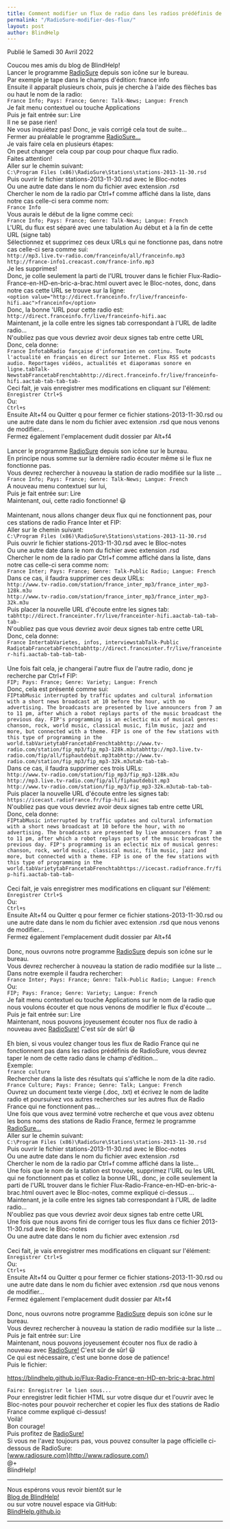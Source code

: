```yaml
---
title: Comment modifier un flux de radio dans les radios prédéfinis de RadioSure
permalink: "/RadioSure-modifier-des-flux/"
layout: post
author: BlindHelp
---
```


<footer>Publié le Samedi 30 Avril 2022</footer>


Coucou mes amis du blog de BlindHelp!    
Lancer le programme [RadioSure](http://www.radiosure.com) depuis son icône sur le bureau.    
Par exemple je tape dans le champs d'édition: france info    
Ensuite il apparaît plusieurs choix, puis je cherche à l'aide des flèches bas ou haut le nom de la radio:    
`France Info; Pays: France; Genre: Talk-News; Langue: French`    
Je fait menu contextuel ou touche Applications    
Puis je fait entrée sur: Lire    
Il ne se pase rien!    
Ne vous inquiétez pas! Donc, je vais corrigé cela tout de suite...    
Fermer au préalable le programme [RadioSure...](http://www.radiosure.com/)   
Je vais faire cela en plusieurs étapes:    
On peut changer cela coup par coup pour chaque flux radio.    
Faites attention!    
Aller sur le chemin suivant:    
`C:\Program Files (x86)\RadioSure\Stations\stations-2013-11-30.rsd`    
Puis ouvrir le fichier stations-2013-11-30.rsd avec le Bloc-notes    
Ou une autre date dans le nom du fichier avec extension .rsd    
Chercher le nom de la radio par Ctrl+f comme affiché dans la liste, dans notre cas celle-ci sera comme nom:    
`France Info`    
Vous aurais le début de la ligne comme ceci:    
`France Info; Pays: France; Genre: Talk-News; Langue: French`    
L'URL du flux est séparé avec une tabulation Au début et à la fin de cette URL (signe tab)    
Sélectionnez et supprimez ces deux  URLs qui ne fonctionne pas, dans notre cas celle-ci sera comme sui:    
`http://mp3.live.tv-radio.com/franceinfo/all/franceinfo.mp3`    
`http://france-info1.creacast.com/france-info.mp3`    
Je les supprimes!    
Donc, je colle seulement la parti de l'URL trouver dans le fichier Flux-Radio-France-en-HD-en-bric-a-brac.html ouvert avec le Bloc-notes, donc, dans notre cas cette URL se trouve sur la ligne:    
`<option value="http://direct.franceinfo.fr/live/franceinfo-hifi.aac">franceinfo</option>`    
Donc, la bonne 'URL pour cette radio est:    
`http://direct.franceinfo.fr/live/franceinfo-hifi.aac`    
Maintenant, je la colle entre les signes tab correspondant à l'URL de ladite radio...    
N'oubliez pas que vous devriez avoir deux signes tab entre cette URL    
Donc, cela donne:    
`France InfotabRadio fançaise d'information en continu. Toute l'actualité en français en direct sur Internet. Flux RSS et podcasts audio. Reportages vidéos, actualités et diaporamas sonore en ligne.tabTalk-NewstabFrancetabFrenchtabhttp://direct.franceinfo.fr/live/franceinfo-hifi.aactab-tab-tab-tab-`    
Ceci fait, je vais enregistrer mes modifications en cliquant sur l'élément:    
`Enregistrer Ctrl+S`    
Ou:    
`Ctrl+s`    
Ensuite Alt+f4 ou Quitter q pour fermer ce fichier stations-2013-11-30.rsd ou une autre date dans le nom du fichier avec extension .rsd que nous venons de modifier...    
Fermez également l'emplacement dudit dossier par Alt+f4    
<br>
Lancer le programme [RadioSure](http://www.radiosure.com) depuis son icône sur le bureau.    
En principe nous somme sur la dernière radio écouter même si le flux ne fonctionne pas.    
Vous devrez rechercher à nouveau la station de radio modifiée sur la liste ...    
`France Info; Pays: France; Genre: Talk-News; Langue: French`    
A nouveau menu contextuel sur lui,    
Puis je fait entrée sur: Lire    
Maintenant, oui, cette radio fonctionne! 😃    
<br>
Maintenant, nous allons changer deux flux qui ne fonctionnent pas, pour ces stations de radio France Inter et FIP:    
Aller sur le chemin suivant:    
`C:\Program Files (x86)\RadioSure\Stations\stations-2013-11-30.rsd`    
Puis ouvrir le fichier stations-2013-11-30.rsd avec le Bloc-notes    
Ou une autre date dans le nom du fichier avec extension .rsd    
Chercher le nom de la radio par Ctrl+f comme affiché dans la liste, dans notre cas celle-ci sera comme nom:    
`France Inter; Pays: France; Genre: Talk-Public Radio; Langue: French`    
Dans ce cas, il faudra supprimer ces deux URLs:    
`http://www.tv-radio.com/station/france_inter_mp3/france_inter_mp3-128k.m3u`    
`http://www.tv-radio.com/station/france_inter_mp3/france_inter_mp3-32k.m3u`    
Puis placer la nouvelle URL d'écoute entre les signes tab:
`tabhttp://direct.franceinter.fr/live/franceinter-hifi.aactab-tab-tab-tab-`    
N'oubliez pas que vous devriez avoir deux signes tab entre cette URL    
Donc, cela donne:    
`France IntertabVarietes, infos, interviewstabTalk-Public RadiotabFrancetabFrenchtabhttp://direct.franceinter.fr/live/franceinter-hifi.aactab-tab-tab-tab-`    
<br>
Une fois fait cela, je changerai l'autre flux de l'autre radio, donc je recherche par Ctrl+f FIP:    
`FIP; Pays: France; Genre: Variety; Langue: French`    
Donc, cela est présenté comme sui:    
`FIPtabMusic interrupted by traffic updates and cultural information with a short news broadcast at 10 before the hour, with no advertising. The broadcasts are presented by live announcers from 7 am to 11 pm, after which a robot replays parts of the music broadcast the previous day. FIP's programming is an eclectic mix of musical genres: chanson, rock, world music, classical music, film music, jazz and more, but connected with a theme. FIP is one of the few stations with this type of programming in the world.tabVarietytabFrancetabFrenchtabhttp://www.tv-radio.com/station/fip_mp3/fip_mp3-128k.m3utabhttp://mp3.live.tv-radio.com/fip/all/fiphautdebit.mp3tabhttp://www.tv-radio.com/station/fip_mp3/fip_mp3-32k.m3utab-tab-tab-`    
Dans ce cas, il faudra supprimer ces trois URLs:    
`http://www.tv-radio.com/station/fip_mp3/fip_mp3-128k.m3u`    
`http://mp3.live.tv-radio.com/fip/all/fiphautdebit.mp3`    
`http://www.tv-radio.com/station/fip_mp3/fip_mp3-32k.m3utab-tab-tab-`    
Puis placer la nouvelle URL d'écoute entre les signes tab:    
`https://icecast.radiofrance.fr/fip-hifi.aac`    
N'oubliez pas que vous devriez avoir deux signes tab entre cette URL    
Donc, cela donne:    
`FIPtabMusic interrupted by traffic updates and cultural information with a short news broadcast at 10 before the hour, with no advertising. The broadcasts are presented by live announcers from 7 am to 11 pm, after which a robot replays parts of the music broadcast the previous day. FIP's programming is an eclectic mix of musical genres: chanson, rock, world music, classical music, film music, jazz and more, but connected with a theme. FIP is one of the few stations with this type of programming in the world.tabVarietytabFrancetabFrenchtabhttps://icecast.radiofrance.fr/fip-hifi.aactab-tab-tab-`    
<br>
Ceci fait, je vais enregistrer mes modifications en cliquant sur l'élément:    
`Enregistrer Ctrl+S`    
Ou:    
`Ctrl+s`    
Ensuite Alt+f4 ou Quitter q pour fermer ce fichier stations-2013-11-30.rsd ou une autre date dans le nom du fichier avec extension .rsd que nous venons de modifier...    
Fermez également l'emplacement dudit dossier par Alt+f4    
<br>
Donc, nous ouvrons notre programme [RadioSure](http://www.radiosure.com) depuis son icône sur le bureau.    
Vous devrez rechercher à nouveau la station de radio modifiée sur la liste ...    
Dans notre exemple il faudra rechercher:    
`France Inter; Pays: France; Genre: Talk-Public Radio; Langue: French`    
Ou:    
`FIP; Pays: France; Genre: Variety; Langue: French`    
Je fait menu contextuel ou touche Applications sur le nom de la radio que nous voulons écouter et que nous venons de modifier le flux d'écoute ...    
Puis je fait entrée sur: Lire    
Maintenant, nous pouvons joyeusement écouter nos flux de radio à nouveau avec [RadioSure!](http://www.radiosure.com) C'est sûr de sûr! 😃    
<br>
Eh bien, si vous voulez changer tous les flux de Radio France qui ne fonctionnent pas dans les radios prédéfinis de RadioSure, vous devrez taper le nom de cette radio dans le champ d'édition...    
Exemple:    
`france culture`    
Rechercher dans la liste des résultats qui s'affiche le nom de la dite radio.    
`France Culture; Pays: France; Genre: Talk; Langue: French`    
Ouvrez un document texte vierge (.doc, .txt) et écrivez le nom de ladite radio et poursuivez vos autres recherches sur les autres flux de Radio France qui ne fonctionnent pas...    
Une fois que vous avez terminé votre recherche et que vous avez obtenu les bons noms des stations de Radio France, fermez le programme [RadioSure...](http://www.radiosure.com/)    
Aller sur le chemin suivant:    
`C:\Program Files (x86)\RadioSure\Stations\stations-2013-11-30.rsd`    
Puis ouvrir le fichier stations-2013-11-30.rsd avec le Bloc-notes    
Ou une autre date dans le nom du fichier avec extension .rsd    
Chercher le nom de la radio par Ctrl+f comme affiché dans la liste...    
Une fois que le nom de la  station est trouvée, supprimez l'URL ou les URL qui ne fonctionnent pas et collez la bonne URL, donc, je colle seulement la parti de l'URL trouver dans le fichier Flux-Radio-France-en-HD-en-bric-a-brac.html ouvert avec le Bloc-notes, comme expliqué ci-dessus ...    
Maintenant, je la colle entre les signes tab correspondant à l'URL de ladite radio...    
N'oubliez pas que vous devriez avoir deux signes tab entre cette URL    
Une fois que nous avons fini de corriger tous les flux dans ce fichier 2013-11-30.rsd avec le Bloc-notes    
Ou une autre date dans le nom du fichier avec extension .rsd    
<br>
Ceci fait, je vais enregistrer mes modifications en cliquant sur l'élément:    
`Enregistrer Ctrl+S`    
Ou:    
`Ctrl+s`    
Ensuite Alt+f4 ou Quitter q pour fermer ce fichier stations-2013-11-30.rsd ou une autre date dans le nom du fichier avec extension .rsd que nous venons de modifier...    
Fermez également l'emplacement dudit dossier par Alt+f4    
<br>
Donc, nous ouvrons notre programme [RadioSure](http://www.radiosure.com) depuis son icône sur le bureau.    
Vous devrez rechercher à nouveau la station de radio modifiée sur la liste ...    
Puis je fait entrée sur: Lire    
Maintenant, nous pouvons joyeusement écouter nos flux de radio à nouveau avec [RadioSure!](http://www.radiosure.com) C'est sûr de sûr! 😃    
Ce qui est nécessaire, c'est une bonne dose de patience!    
Puis le fichier:    

<https://blindhelp.github.io/Flux-Radio-France-en-HD-en-bric-a-brac.html>

`Faire: Enregistrer le lien sous...`    
Pour enregistrer ledit fichier HTML sur votre disque dur et l'ouvrir avec le Bloc-notes pour pouvoir rechercher et copier les flux des stations de Radio France comme expliqué ci-dessus!    
Voilà!    
Bon courage!    
Puis profitez de [RadioSure!](http://www.radiosure.com/)    
Si vous ne l'avez toujours pas, vous pouvez consulter la page officielle ci-dessous de RadioSure:                          
[www.radiosure.com](http://www.radiosure.com/)                         
@+    
BlindHelp!    

---

Nous espérons vous revoir bientôt sur le      
[Blog de BlindHelp!](http://blindhelp.blogspot.fr/)                    
ou sur  votre nouvel espace via GitHub:                     
[BlindHelp.github.io](https://blindhelp.github.io)                    

---